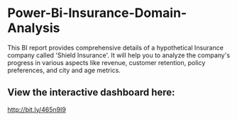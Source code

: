 # Power-Bi-Insurance-Domain-Analysis
This BI report provides comprehensive details of a hypothetical Insurance company called 'Shield Insurance'. It will help you to analyze the company's progress in various aspects like revenue, customer retention, policy preferences, and city and age metrics.
## View the interactive dashboard here: 
http://bit.ly/465n9I9
